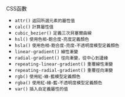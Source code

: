 CSS函數
- `attr()` <small>返回所選元素的屬性值</small>
- `calc()` <small>計算屬性值</small>
- `cubic_bezier()` <small>定義三次貝塞爾曲線</small>
- `hsl()` <small>使用色相-飽合度-亮度定義顏色</small>
- `hsla()` <small>使用色相-飽合度-亮度-不透明度模型定義顏色</small>
- `linear-gradient()` <small>線性漸變</small>
- `radial-gradient()` <small>徑向漸變，從中心到邊緣</small>
- `repeating-linear-gradient()` <small>重覆線性漸變</small>
- `repeating-radial-gradient()` <small>重覆徑向漸變</small>
- `rgb()` <small>使用紅-綠-藍模型定義顏色</small>
- `rgba()` <small>使用紅-綠-藍-不透明度模型定義顏色</small>
- `var()` <small>插入自定義屬性的值</small>